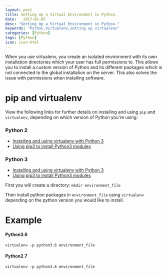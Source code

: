 ```yaml
---
layout: post
title: Setting Up a Virtual Environment in Python.
date:   2017-01-05
desc: "Setting Up a Virtual Environment in Python."
keywords: "Python,Virtualenv,setting up virtualenv"
categories: [Python]
tags: [Python]
icon: icon-html
---
```


When you use virtualenv, you create an isolated environment with its own installation directories which your user has full permissions to. This allows you to install a custom version of Python and its different packages which is not connected to the global installation on the server. This also solves the issue with permissions when installing software.


# pip and virtualenv

 View the following links for further details on installing and using `pip` and `virtualenv`, depending on which version of Python you're using:

### Python 2
- [Installing and using virtualenv with Python 3](https://help.dreamhost.com/hc/en-us/articles/215489338-Installing-and-using-Python-s-virtualenv)
- [Using pip3 to install Python3 modules](https://help.dreamhost.com/hc/en-us/articles/115000221112-Using-pip-to-install-Python-2-modules)

### Python 3
- [Installing and using virtualenv with Python 3](https://help.dreamhost.com/hc/en-us/articles/115000695551-Installing-and-using-Python-s-virtualenv-using-Python-3)
- [Using pip3 to install Python3 modules](https://help.dreamhost.com/hc/en-us/articles/115000699011-Using-pip3-to-install-Python3-modules)

First you will create a directory:
`mkdir environment_file`

Then install python packages in `environment_file` using `virtualenv` depending on the python version you would like to install.

# Example

#### Python3.6

`virtualenv -p python3.6 environment_file`


#### Python2.7

`virtualenv -p python3.6 environment_file`
